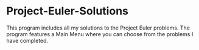 ﻿# Project-Euler-Solutions

This program includes all my solutions to the Project Euler problems. The program features a Main Menu where you can choose from the problems I have completed.